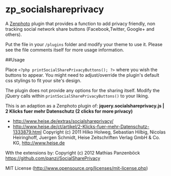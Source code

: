 zp_socialshareprivacy
==========
A [Zenphoto](http://www.zenphoto.org) plugin that provides a function to add privacy friendly, non tracking social network share buttons (Facebook,Twitter, Google+ and others). 

Put the file in your `/plugins` folder and modify your theme to use it. Please see the file comments itself for more usage information.

##Usage

Place `<?php printSocialSharePrivacyButtons(); ?>` where you wish the buttons to appear. You might need to adjust/override the plugin's default css stylings to fit your site's design. 

The plugin does not provide any options for the sharing itself. Modify the jQuery calls within `printSocialSharePrivacyButtons()` to your liking.


This is an adaption as a Zenphoto plugin of:
**jquery.socialshareprivacy.js | 2 Klicks fuer mehr Datenschutz (2 clicks for more privacy)**
* http://www.heise.de/extras/socialshareprivacy/
* http://www.heise.de/ct/artikel/2-Klicks-fuer-mehr-Datenschutz-1333879.html
Copyright (c) 2011 Hilko Holweg, Sebastian Hilbig, Nicolas Heiringhoff, Juergen Schmidt,
Heise Zeitschriften Verlag GmbH & Co. KG, http://www.heise.de

Wth the extensions by:
Copyright (c) 2012 Mathias Panzenböck
https://github.com/panzi/SocialSharePrivacy

MIT License (http://www.opensource.org/licenses/mit-license.php)
